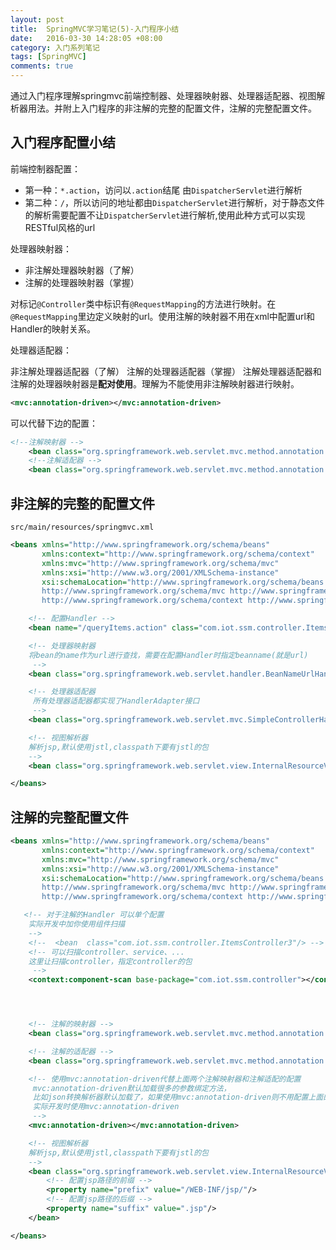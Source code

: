 ```yaml
---
layout: post
title:  SpringMVC学习笔记(5)-入门程序小结
date:   2016-03-30 14:28:05 +08:00
category: 入门系列笔记
tags: [SpringMVC]
comments: true
---
```


通过入门程序理解springmvc前端控制器、处理器映射器、处理器适配器、视图解析器用法。并附上入门程序的非注解的完整的配置文件，注解的完整配置文件。

<!-- more -->

## 入门程序配置小结

前端控制器配置：

- 第一种：`*.action`，访问以`.action`结尾 由`DispatcherServlet`进行解析
- 第二种：`/`，所以访问的地址都由`DispatcherServlet`进行解析，对于静态文件的解析需要配置不让`DispatcherServlet`进行解析,使用此种方式可以实现RESTful风格的url

处理器映射器：

- 非注解处理器映射器（了解）
- 注解的处理器映射器（掌握）

对标记`@Controller`类中标识有`@RequestMapping`的方法进行映射。在`@RequestMapping`里边定义映射的url。使用注解的映射器不用在xml中配置url和Handler的映射关系。

处理器适配器：

非注解处理器适配器（了解）
注解的处理器适配器（掌握）
注解处理器适配器和注解的处理器映射器是**配对使用**。理解为不能使用非注解映射器进行映射。

```xml
<mvc:annotation-driven></mvc:annotation-driven>
```

可以代替下边的配置：

```xml
<!--注解映射器 -->  
    <bean class="org.springframework.web.servlet.mvc.method.annotation.RequestMappingHandlerMapping"/>  
    <!--注解适配器 -->  
    <bean class="org.springframework.web.servlet.mvc.method.annotation.RequestMappingHandlerAdapter"/>  
```



## 非注解的完整的配置文件

`src/main/resources/springmvc.xml`

```xml
<beans xmlns="http://www.springframework.org/schema/beans"
       xmlns:context="http://www.springframework.org/schema/context"
       xmlns:mvc="http://www.springframework.org/schema/mvc"
       xmlns:xsi="http://www.w3.org/2001/XMLSchema-instance"
       xsi:schemaLocation="http://www.springframework.org/schema/beans http://www.springframework.org/schema/beans/spring-beans-4.0.xsd
	   http://www.springframework.org/schema/mvc http://www.springframework.org/schema/mvc/spring-mvc-4.0.xsd
	   http://www.springframework.org/schema/context http://www.springframework.org/schema/context/spring-context-4.0.xsd">

    <!-- 配置Handler -->
    <bean name="/queryItems.action" class="com.iot.ssm.controller.ItemsController"/>

    <!-- 处理器映射器
    将bean的name作为url进行查找，需要在配置Handler时指定beanname(就是url)
     -->
    <bean class="org.springframework.web.servlet.handler.BeanNameUrlHandlerMapping"/>

    <!-- 处理器适配器
     所有处理器适配器都实现了HandlerAdapter接口
     -->
    <bean class="org.springframework.web.servlet.mvc.SimpleControllerHandlerAdapter"/>

    <!-- 视图解析器
    解析jsp,默认使用jstl,classpath下要有jstl的包
    -->
    <bean class="org.springframework.web.servlet.view.InternalResourceViewResolver"/>

</beans>
```


## 注解的完整配置文件

```xml
<beans xmlns="http://www.springframework.org/schema/beans"
       xmlns:context="http://www.springframework.org/schema/context"
       xmlns:mvc="http://www.springframework.org/schema/mvc"
       xmlns:xsi="http://www.w3.org/2001/XMLSchema-instance"
       xsi:schemaLocation="http://www.springframework.org/schema/beans http://www.springframework.org/schema/beans/spring-beans-4.0.xsd
	   http://www.springframework.org/schema/mvc http://www.springframework.org/schema/mvc/spring-mvc-4.0.xsd
	   http://www.springframework.org/schema/context http://www.springframework.org/schema/context/spring-context-4.0.xsd">

   <!-- 对于注解的Handler 可以单个配置
    实际开发中加你使用组件扫描
    -->
    <!--  <bean  class="com.iot.ssm.controller.ItemsController3"/> -->
    <!-- 可以扫描controller、service、...
	这里让扫描controller，指定controller的包
	 -->
    <context:component-scan base-package="com.iot.ssm.controller"></context:component-scan>




    <!-- 注解的映射器 -->
    <bean class="org.springframework.web.servlet.mvc.method.annotation.RequestMappingHandlerMapping"/>

    <!-- 注解的适配器 -->
    <bean class="org.springframework.web.servlet.mvc.method.annotation.RequestMappingHandlerAdapter"/>

    <!-- 使用mvc:annotation-driven代替上面两个注解映射器和注解适配的配置
     mvc:annotation-driven默认加载很多的参数绑定方法，
     比如json转换解析器默认加载了，如果使用mvc:annotation-driven则不用配置上面的RequestMappingHandlerMapping和RequestMappingHandlerAdapter
     实际开发时使用mvc:annotation-driven
     -->
    <mvc:annotation-driven></mvc:annotation-driven>

    <!-- 视图解析器
    解析jsp,默认使用jstl,classpath下要有jstl的包
    -->
    <bean class="org.springframework.web.servlet.view.InternalResourceViewResolver">
        <!-- 配置jsp路径的前缀 -->
        <property name="prefix" value="/WEB-INF/jsp/"/>
        <!-- 配置jsp路径的后缀 -->
        <property name="suffix" value=".jsp"/>
    </bean>

</beans>
```
